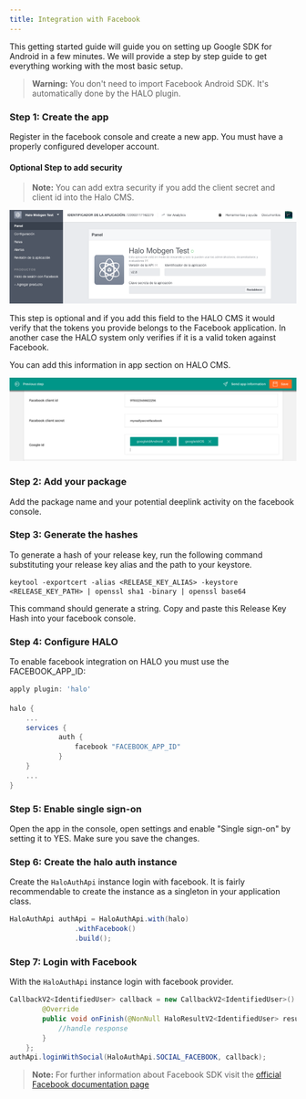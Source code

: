 ```yaml
---
title: Integration with Facebook
---
```


This getting started guide will guide you on setting up Google SDK for Android in a few minutes. We will provide a step by step guide to get everything working with the most basic setup.

> **Warning:** You don't need to import Facebook Android SDK. It's automatically done by the HALO plugin.

### Step 1: Create the app 

Register in the facebook console and create a new app. You must have a properly configured developer account.

#### Optional Step to add security

> **Note:** You can add extra security if you add the client secret and client id into the Halo CMS.

![Configure Facebook Application](/img/facebook-console.png)

This step is optional and if you add this field to the HALO CMS it would verify that the tokens you provide belongs to the Facebook application. In another case the HALO system only verifies if it is a valid token against Facebook.

You can add this information in app section on HALO CMS.

![Add extra security to facebook tokens](/img/halo-cms-secure-social.png)

### Step 2: Add your package 

Add the package name and your potential deeplink activity on the facebook console.

### Step 3: Generate the hashes

To generate a hash of your release key, run the following command substituting your release key alias and the path to your keystore.

```
keytool -exportcert -alias <RELEASE_KEY_ALIAS> -keystore <RELEASE_KEY_PATH> | openssl sha1 -binary | openssl base64
```
This command should generate a string. Copy and paste this Release Key Hash into your facebook console.

### Step 4: Configure HALO

To enable facebook integration on HALO you must use the FACEBOOK_APP_ID: 

```groovy
apply plugin: 'halo'

halo {
    ...
    services {
            auth {
                facebook "FACEBOOK_APP_ID"
            }
    }
    ...
}
```


### Step 5: Enable single sign-on

Open the app in the console, open settings and enable "Single sign-on" by setting it to YES. Make sure you save the changes.

### Step 6: Create the halo auth instance 

Create the ```HaloAuthApi``` instance  login with facebook. It is fairly recommendable to create the instance as a singleton in your application class.

```java
HaloAuthApi authApi = HaloAuthApi.with(halo)
                .withFacebook()
                .build();
```

### Step 7: Login with Facebook

With the ```HaloAuthApi``` instance login with facebook provider.

```java
CallbackV2<IdentifiedUser> callback = new CallbackV2<IdentifiedUser>() {
        @Override
        public void onFinish(@NonNull HaloResultV2<IdentifiedUser> result) {
            //handle response
        }
    };
authApi.loginWithSocial(HaloAuthApi.SOCIAL_FACEBOOK, callback);
```


> **Note:** For further information about Facebook SDK visit the [official Facebook documentation page](https://developers.facebook.com/docs/facebook-login/android)

